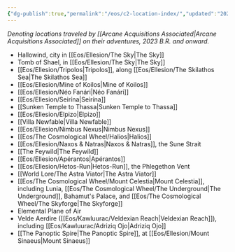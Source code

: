 ```yaml
---
{"dg-publish":true,"permalink":"/eos/c2-location-index/","updated":"2025-01-05T12:57:51.331-06:00"}
---
```


*Denoting locations traveled by [[Arcane Acquisitions Associated\|Arcane Acquisitions Associated]] on their adventures, 2023 B.R. and onward.*

- Hallowind, city in [[Eos/Ellesion/The Sky\|The Sky]]
- Tomb of Shael, in [[Eos/Ellesion/The Sky\|The Sky]]
- [[Eos/Ellesion/Tripolos\|Tripolos]], along [[Eos/Ellesion/The Skilathos Sea\|The Skilathos Sea]]
- [[Eos/Ellesion/Mine of Koilos\|Mine of Koilos]]
- [[Eos/Ellesion/Néo Fanári\|Néo Fanári]]
- [[Eos/Ellesion/Seirína\|Seirína]]
- [[Sunken Temple to Thassa\|Sunken Temple to Thassa]]
- [[Eos/Ellesion/Elpizo\|Elpizo]]
- [[Villa Newfable\|Villa Newfable]]
- [[Eos/Ellesion/Nimbus Nexus\|Nimbus Nexus]]
- [[Eos/The Cosmological Wheel/Halios\|Halios]]
- [[Eos/Ellesion/Naxos & Natras\|Naxos & Natras]], the Sune Strait
- [[The Feywild\|The Feywild]]
- [[Eos/Ellesion/Apérantos\|Apérantos]]
- [[Eos/Ellesion/Hetos-Run\|Hetos-Run]], the Phlegethon Vent
- [[World Lore/The Astra Viator\|The Astra Viator]]
- [[Eos/The Cosmological Wheel/Mount Celestia\|Mount Celestia]], including Lunia, [[Eos/The Cosmological Wheel/The Underground\|The Underground]], Bahamut's Palace, and [[Eos/The Cosmological Wheel/The Skyforge\|The Skyforge]]
- Elemental Plane of Air
- Velde Aerdire ([[Eos/Kawluurac/Veldexian Reach\|Veldexian Reach]]), including [[Eos/Kawluurac/Adriziq Ojo\|Adriziq Ojo]]
- [[The Panoptic Spire\|The Panoptic Spire]], at [[Eos/Ellesion/Mount Sinaeus\|Mount Sinaeus]]